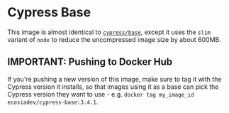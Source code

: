# Cypress Base

This image is almost identical to [`cypress/base`](https://github.com/cypress-io/cypress-docker-images/blob/master/base/14.15.1/Dockerfile), except it uses the `slim` variant of `node` to reduce the uncompressed image size by about 600MB.

## IMPORTANT: Pushing to Docker Hub

If you're pushing a new version of this image, make sure to tag it with the Cypress version it installs, so that images using it as a base can pick the Cypress version they want to use - e.g. `docker tag my_image_id ecosiadev/cypress-base:3.4.1`.
